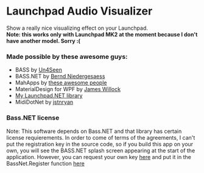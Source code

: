 # Launchpad Audio Visualizer    
Show a really nice visualizing effect on your Launchpad.   
**Note: this works only with Launchpad MK2 at the moment because I don't have another model. Sorry :(**

### Made possible by these awesome guys:  
 + BASS by [Un4Seen](http://www.un4seen.com/)
 + BASS.NET by [Bernd Niedergesaess](http://bass.radio42.com/)
 + MahApps by [these awesome people](http://mahapps.com/about/)
 + MaterialDesign for WPF by [James Willock](https://github.com/ButchersBoy/MaterialDesignInXamlToolkit)
 + [My Launchpad.NET library](https://github.com/iUltimateLP/launchpad-dot-net)
 + MidiDotNet by [jstnryan](https://github.com/jstnryan/midi-dot-net)

### Bass.NET license    
Note: This software depends on Bass.NET and that library has certain license requierements. In order to come of terms of the agreements, I can't put the registration key in the source code, so if you build this app on your own, you will see the BASS.NET splash screen appearing at the start of the application. However, you can request your own key [here](http://bass.radio42.com/bass_register.html) and put it in the BassNet.Register function [here](https://github.com/iUltimateLP/launchpad-audio-visualizer/blob/master/launchpad-audio-vis/AudioAnalyzer.cs#L76)
